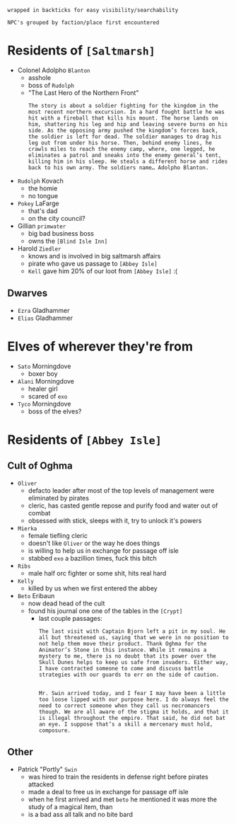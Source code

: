```
wrapped in backticks for easy visibility/searchability
```

```
NPC's grouped by faction/place first encountered
```
# Residents of `[Saltmarsh]`
- Colonel Adolpho `Blanton`
    - asshole
    - boss of `Rudolph`
    - "The Last Hero of the Northern Front"
        ```
        The story is about a soldier fighting for the kingdom in the most recent northern excursion. In a hard fought battle he was hit with a fireball that kills his mount. The horse lands on him, shattering his leg and hip and leaving severe burns on his side. As the opposing army pushed the kingdom’s forces back, the soldier is left for dead. The soldier manages to drag his leg out from under his horse. Then, behind enemy lines, he crawls miles to reach the enemy camp, where, one legged, he eliminates a patrol and sneaks into the enemy general’s tent, killing him in his sleep. He steals a different horse and rides back to his own army. The soldiers name… Adolpho Blanton.
        ```
- `Rudolph` Kovach
    - the homie
    - no tongue
- `Pokey` LaFarge
    - that's dad
    - on the city council?
- Gillian `primwater`
    - big bad business boss
    - owns the `[Blind Isle Inn]`
- Harold `Ziedler`
    - knows and is involved in big saltmarsh affairs
    - pirate who gave us passage to `[Abbey Isle]`
    - `Kell` gave him 20% of our loot from `[Abbey Isle]` :(
## Dwarves
- `Ezra` Gladhammer
- `Elias` Gladhammer

# Elves of wherever they're from
- `Sato` Morningdove
    - boxer boy
- `Alani` Morningdove
    - healer girl
    - scared of `exo`
- `Tyco` Morningdove
    - boss of the elves?

# Residents of `[Abbey Isle]` 
## Cult of Oghma
- `Oliver`
    - defacto leader after most of the top levels of management were eliminated by pirates
    - cleric, has casted gentle repose and purify food and water out of combat
    - obsessed with stick, sleeps with it, try to unlock it's powers
- `Mierka`
    - female tiefling cleric
    - doesn't like `Oliver` or the way he does things
    - is willing to help us in exchange for passage off isle
    - stabbed `exo` a bazillion times, fuck this bitch
- `Ribs`
    - male half orc fighter or some shit, hits real hard
- `Kelly`
    - killed by us when we first entered the abbey
- `Beto` Eribaun
    - now dead head of the cult
    - found his journal one one of the tables in the `[Crypt]`
        - last couple passages:
            ```
            The last visit with Captain Bjorn left a pit in my soul. He all but threatened us, saying that we were in no position to not help them move their product. Thank Oghma for the Animator’s Stone in this instance. While it remains a mystery to me, there is no doubt that its power over the Skull Dunes helps to keep us safe from invaders. Either way, I have contracted someone to come and discuss battle strategies with our guards to err on the side of caution.  


            Mr. Swin arrived today, and I fear I may have been a little too loose lipped with our purpose here. I do always feel the need to correct someone when they call us necromancers though. We are all aware of the stigma it holds, and that it is illegal throughout the empire. That said, he did not bat an eye. I suppose that’s a skill a mercenary must hold, composure. 
            ```

## Other
- Patrick "Portly" `Swin`
    - was hired to train the residents in defense right before pirates attacked
    - made a deal to free us in exchange for passage off isle
    - when he first arrived and met `beto` he mentioned it was more the study of a magical item, than 
    - is a bad ass all talk and no bite bard


